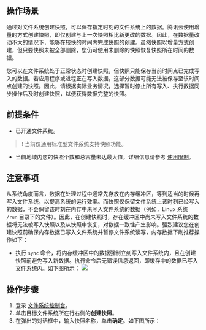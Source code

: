## 操作场景

通过对文件系统创建快照，可以保存指定时刻的文件系统上的数据。腾讯云使用增量的方式创建快照，即仅创建与上一次快照相比新更改的数据。因此，在数据量改动不大的情况下，能够在较快的时间内完成快照的创建。虽然快照以增量方式创建，但只要快照未被全部删除，您仍可使用未删除的快照恢复快照所在时间的数据。

您可以在文件系统处于正常状态时创建快照，但快照只能保存当前时间点已完成写入的数据。若应用程序或进程正在写入数据，这部分数据可能无法被保存至该时间点创建的快照。因此，请根据实际业务情况，选择暂时停止所有写入、执行数据同步操作后及时创建快照，以便获得数据完整的快照。

## 前提条件
- 已开通文件系统。
>! 当前仅通用标准型文件系统支持快照功能。
>
- 当前地域内您的快照个数和总容量未达最大值，详细信息请参考 [使用限制](https://intl.cloud.tencent.com/document/product/582/44913)。

## 注意事项

从系统角度而言，数据在处理过程中通常先存放在内存缓冲区，等到适当的时候再写入文件系统，以提高系统的运行效率。而快照仅保留文件系统上该时刻已经写入的数据，不会保留该时刻在内存中未写入文件系统的数据（例如，Linux 系统 `/run` 目录下的文件）。因此，在创建快照时，存在缓冲区中尚未写入文件系统的数据将无法被写入快照以及从快照中恢复，对数据一致性产生影响。强烈建议您在创建快照前确保内存数据已写入文件系统并暂停文件系统读写，内存数据下刷推荐操作如下：
- 执行 `sync` 命令，将内存缓冲区中的数据强制立刻写入文件系统内，且在创建快照前避免写入新数据。执行命令后无错误信息返回，即缓存中的数据已写入文件系统内。如下图所示：
![](https://main.qcloudimg.com/raw/e1b0ac245e325281a0693f7ae43946ff.png)



## 操作步骤[](id:CreateSnapshot)

1. 登录 [文件系统控制台](https://console.cloud.tencent.com/cfs)。
2. 单击目标文件系统所在行右侧的**创建快照**。
3. 在弹出的对话框中，输入快照名称，单击**确定**。如下图所示：
	

